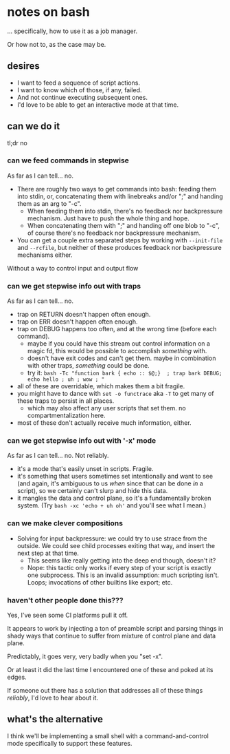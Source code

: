 notes on bash
=============

... specifically, how to use it as a job manager.

Or how not to, as the case may be.

desires
-------

- I want to feed a sequence of script actions.
- I want to know which of those, if any, failed.
- And not continue executing subsequent ones.
- I'd love to be able to get an interactive mode at that time.

can we do it
------------

tl;dr no

### can we feed commands in stepwise

As far as I can tell... no.

- There are roughly two ways to get commands into bash: feeding them into stdin, or, concatenating them with linebreaks and/or ";" and handing them as an arg to "-c".
	- When feeding them into stdin, there's no feedback nor backpressure mechanism.  Just have to push the whole thing and hope.
	- When concatenating them with ";" and handing off one blob to "-c", of course there's no feedback nor backpressure mechanism.
- You can get a couple extra separated steps by working with `--init-file` and `--rcfile`, but neither of these produces feedback nor backpressure mechanisms either.

Without a way to control input and output flow 

### can we get stepwise info out with traps

As far as I can tell... no.

- trap on RETURN doesn't happen often enough.
- trap on ERR doesn't happen often enough.
- trap on DEBUG happens too often, and at the wrong time (before each command).
	- maybe if you could have this stream out control information on a magic fd, this would be possible to accomplish _something_ with.
	- doesn't have exit codes and can't get them.  maybe in combination with other traps, _something_ could be done.
	- try it: `bash -Tc "function bark { echo :: $@;}  ; trap bark DEBUG; echo hello ; uh ; wow ; "`
- all of these are overridable, which makes them a bit fragile.
- you might have to dance with `set -o functrace` aka `-T` to get many of these traps to persist in all places.
	- which may also affect any user scripts that set them.  no compartmentalization here.
- most of these don't actually receive much information, either.

### can we get stepwise info out with '-x' mode

As far as I can tell... no.  Not reliably.

- it's a mode that's easily unset in scripts.  Fragile.
- it's something that users sometimes set intentionally and want to see (and again, it's ambiguous to us _when_ since that can be done _in_ a script), so we certainly can't slurp and hide this data.
- it mangles the data and control plane, so it's a fundamentally broken system.  (Try `bash -xc 'echo + uh oh'` and you'll see what I mean.)

### can we make clever compositions

- Solving for input backpressure: we could try to use strace from the outside.  We could see child processes exiting that way, and insert the next step at that time.
	- This seems like really getting into the deep end though, doesn't it?
	- Nope: this tactic only works if every step of your script is exactly one subprocess.  This is an invalid assumption: much scripting isn't.  Loops; invocations of other builtins like export; etc.

### haven't other people done this???

Yes, I've seen some CI platforms pull it off.

It appears to work by injecting a ton of preamble script and parsing things in shady ways that continue to suffer from mixture of control plane and data plane.

Predictably, it goes very, very badly when you "set -x".

Or at least it did the last time I encountered one of these and poked at its edges.

If someone out there has a solution that addresses all of these things *reliably*, I'd love to hear about it.


what's the alternative
----------------------

I think we'll be implementing a small shell with a command-and-control mode specifically to support these features.
